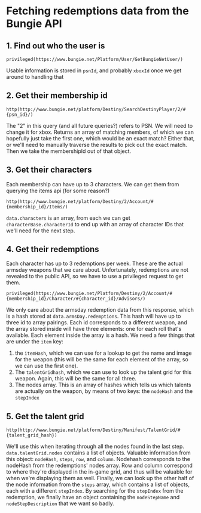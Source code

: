 # Fetching redemptions data from the Bungie API

## 1. Find out who the user is

`privileged(https://www.bungie.net/Platform/User/GetBungieNetUser/)`

Usable information is stored in `psnId`, and probably `xboxId` once we get around to handling that

## 2. Get their membership id

`http(http://www.bungie.net/platform/Destiny/SearchDestinyPlayer/2/#{psn_id}/)`

The "2" in this query (and all future queries?) refers to PSN. We will need to change it for xbox. Returns an array of matching members, of which we can hopefully just take the first one, which would be an exact match? Either that, or we'll need to manually traverse the results to pick out the exact match. Then we take the membershipId out of that object.

## 3. Get their characters

Each membership can have up to 3 characters. We can get them from querying the items api (for some reason?)

`http(http://www.bungie.net/platform/Destiny/2/Account/#{membership_id}/Items/)`

`data.characters` is an array, from each we can get `characterBase.characterId` to end up with an array of character IDs that we'll need for the next step.

## 4. Get their redemptions

Each character has up to 3 redemptions per week. These are the actual armsday weapons that we care about. Unfortunately, redemptions are not revealed to the public API, so we have to use a privileged request to get them.

`privileged(https://www.bungie.net/Platform/Destiny/2/Account/#{membership_id}/Character/#{character_id}/Advisors/)`

We only care about the armsday redemption data from this response, which is a hash stored at `data.armsDay.redemptions`. This hash will have up to three id to array pairings. Each id corresponds to a different weapon, and the array stored inside will have three elements: one for each roll that's available. Each element inside the array is a hash. We need a few things that are under the `item` key:
1. the `itemHash`, which we can use for a lookup to get the name and image for the weapon (this will be the same for each element of the array, so we can use the first one).
2. The `talentGridhash`, which we can use to look up the talent grid for this weapon. Again, this will be the same for all three.
3. The nodes array. This is an array of hashes which tells us which talents are actually on the weapon, by means of two keys: the `nodeHash` and the `stepIndex`

## 5. Get the talent grid

`http(http://www.bungie.net/platform/Destiny/Manifest/TalentGrid/#{talent_grid_hash})`

We'll use this when iterating through all the nodes found in the last step. `data.talentGrid.nodes` contains a list of objects. Valuable information from this object: `nodeHash`, `steps`, `row`, and `column`. Nodehash corresponds to the nodeHash from the redemptions' nodes array. Row and column correspond to where they're displayed in the in-game grid, and thus will be valuable for when we're displaying them as well. Finally, we can look up the other half of the node information from the `steps` array, which contains a list of objects, each with a different `stepIndex`. By searching for the `stepIndex` from the redemption, we finally have an object containing the `nodeStepName` and `nodeStepDescription` that we want so badly.
